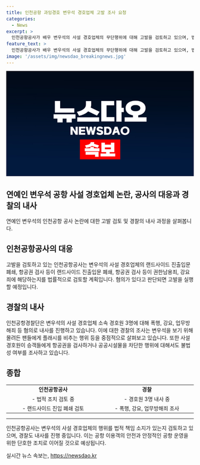 ```yaml
---
title: 인천공항 과잉경호 변우석 경호업체 고발 조사 요청
categories:
  - News
excerpt: >
  인천공항공사가 배우 변우석의 사설 경호업체의 무단행위에 대해 고발을 검토하고 있으며, 법적 조치를 검토 중이라고 밝혔다. 이를 통해 공항 이용객의 안전을 위해 적극 대응하고 있다는 메시지를 전했다. 또한 경찰은 사설 경호원들에 대해 폭행, 강요, 업무방해죄 등의 혐의로 내사를 진행 중이며, 불법적인 행위에 대해 조사 및 공항 폐쇄회로(CCTV) 영상 등을 토대로 혐의가 적용될 수 있는지 검토하고 있다.
feature_text: >
  인천공항공사가 배우 변우석의 사설 경호업체의 무단행위에 대해 고발을 검토하고 있으며, 법적 조치를 검토 중이라고 밝혔다. 이를 통해 공항 이용객의 안전을 위해 적극 대응하고 있다는 메시지를 전했다. 또한 경찰은 사설 경호원들에 대해 폭행, 강요, 업무방해죄 등의 혐의로 내사를 진행 중이며, 불법적인 행위에 대해 조사 및 공항 폐쇄회로(CCTV) 영상 등을 토대로 혐의가 적용될 수 있는지 검토하고 있다.
image: '/assets/img/newsdao_breakingnews.jpg'
---
```


<p><img src="/assets/img/newsdao_breakingnews.jpg" alt="flaretime 속보" /></p>

<h2 data-ke-size="size26">연예인 변우석 공항 사설 경호업체 논란, 공사의 대응과 경찰의 내사</h2>

<p data-ke-size="size16">연예인 변우석의 인천공항 공사 논란에 대한 고발 검토 및 경찰의 내사 과정을 살펴봅니다.</p>

<h2 data-ke-size="size24"><b>인천공항공사의 대응</b></h2>

<p data-ke-size="size16">고발을 검토하고 있는 인천공항공사는 변우석의 사설 경호업체의 랜드사이드 진출입문 폐쇄, 항공권 검사 등이 랜드사이드 진출입문 폐쇄, 항공권 검사 등이 권한남용죄, 강요죄에 해당하는지를 법률적으로 검토할 계획입니다. 혐의가 있다고 판단되면 고발을 실행할 예정입니다.</p>

<h2 data-ke-size="size24"><b>경찰의 내사</b></h2>

<p data-ke-size="size16">인천공항경찰단은 변우석의 사설 경호업체 소속 경호원 3명에 대해 폭행, 강요, 업무방해죄 등 혐의로 내사를 진행하고 있습니다. 이에 대한 경찰의 조사는 변우석을 보기 위해 몰려든 팬들에게 플래시를 비추는 행위 등을 중점적으로 살펴보고 있습니다. 또한 사설 경호원이 승객들에게 항공권을 검사하거나 공공시설물을 차단한 행위에 대해서도 불법성 여부를 조사하고 있습니다.</p>

<h2 data-ke-size="size24"><b>종합</b></h2>

<table>
  <colgroup>
    <col width="252" style="width:189pt" />
    <col width="252" style="width:189pt" />
  </colgroup>
  <tbody>
    <tr>
      <td style="text-align: center; height: 17px;"><b>인천공항공사</b></td>
      <td style="text-align: center; height: 17px;"><b>경찰</b></td>
    </tr>
    <tr>
      <td style="text-align: center; height: 17px;">- 법적 조치 검토 중</td>
      <td style="text-align: center; height: 17px;">- 경호원 3명 내사 중</td>
    </tr>
    <tr>
      <td style="text-align: center; height: 17px;">- 랜드사이드 진입 폐쇄 검토</td>
      <td style="text-align: center; height: 17px;">- 폭행, 강요, 업무방해죄 조사</td>
    </tr>
  </tbody>
</table>

<hr>

<p data-ke-size="size16">인천공항공사는 변우석의 사설 경호업체의 행위를 법적 책임 소지가 있는지 검토하고 있으며, 경찰도 내사를 진행 중입니다. 이는 공항 이용객의 안전과 안정적인 공항 운영을 위한 단호한 조치로 이어질 것으로 예상됩니다.</p>
실시간 뉴스 속보는, <a href="https://newsdao.kr" rel="dofollow">https://newsdao.kr</a>


